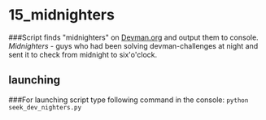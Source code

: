 # 15_midnighters
###Script finds "midnighters" on [Devman.org](devman.org) and output them to console. *Midnighters* - guys who had been solving devman-challenges at night and sent it to check from midnight to six'o'clock. 
## launching
###For launching script type following command in the console: `python seek_dev_nighters.py`
